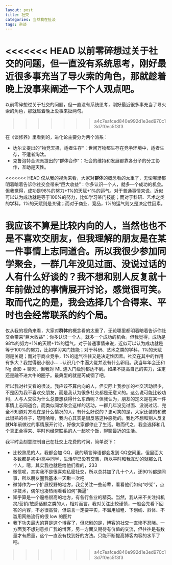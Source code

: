 ```yaml
---
layout: post
title: 社交
categories: 当然我在扯淡
tags: 杂谈
---
```


<<<<<<< HEAD
以前零碎想过关于社交的问题，但一直没有系统思考，刚好最近很多事充当了导火索的角色，那就趁着晚上没事来阐述一下个人观点吧。
=======
以前零碎想过关于社交的问题，但一直没有系统思考，刚好最近很多事充当了导火索的角色，那就趁着晚上没事来扯两句。
>>>>>>> a4c7eafced840e992d1e3ed970c13d7f0ec5f3f3

在《谈修养》里看到的，进化论主要分为两个派系：

* 达尔文提出的”物竞天择，适者生存“：世间万物都生存在竞争环境中，适者生存，不适者淘汰。
* 克鲁泡特金流派提出的“群体合作”：社会的维持和发展都靠各分子的分工协作，互助是天性。

<<<<<<< HEAD
仅从我的视角来看，大家对**群体**的概念看的太重了，无论哪里都明着暗着告诉你社交会带来“巨大收益”：你多认识一个人，就多一个成功的机会。但我觉得，成功是98%的努力+1%的天赋+1%的运气。对于普通事情来说，近似可以认为成功就是等于100%的努力，比如学习某门技能；而对于科研、艺术之类的学科，1%的天赋则是关键；而对于商业、竞品，1%的运气则又是决定性因素。

我应该不算是比较内向的人，当然也也不是不喜欢交朋友，但我理解的朋友是在某一件事情上志同道合。所以我很少参加同学聚会，一群几年没见过面、没说过话的人有什么好谈的？我不想和别人反复就十年前做过的事情展开讨论，感觉很可笑。取而代之的是，我会选择几个合得来、平时也会经常联系的约个局。
=======
仅从我的视角来看，大家对**群体**的概念看的太重了，无论哪里都明着暗着告诉你社交会带来“巨大收益”：你多认识一个人，就多一个成功的机会。但我觉得，成功是98%的努力+1%的天赋+1%的运气。对于普通事情来说，近似可以认为成功就是等于100%的努力，比如学习某门技能；对于科研、艺术之类的学科，1%的天赋则是关键；而对于商业竞争，1%的运气往往又是决定性因素。社交在其中的作用有多大？我觉得很小很小……认识几个牛逼大佬并没有什么卵用。我当年年会还和 Ng 合影 + 聊天，但我对 ML 连入门级别都达不到。如果不提高自己的实力，注定还是融不进大牛的圈子。最典型的就是芮成钢了吧。

所以我对社交看的很淡。我应该不算内向的人，但实际上我参加的社交活动很少，不是因为我不喜欢交朋友，而是我认为很多社交都是无意义的。这么说可能比较功利，人与人交往为什么总要想获得什么东西呢？但我认为，朋友的定义是在某一件事情上志同道合。而类似同学聚会这样的活动，一群几年没见过面、没说过话、完全不知道对方现在是什么情况的人，有什么好说的？更可笑的是，大家还装的和彼此很熟的样子，嘻嘻哈哈，我内心其实是很反感这种感觉的。我也不想和别人反复就N年前做过的事情展开讨论，好像大家都停止了生活。取而代之，我会选择和几个真正合得来、平时也经常联系的人一起吃个饭，聊聊最近的生活。

我平时会刻意控制自己在社交上花费的时间，简单说下：

* 比较熟悉的人，我都会加 QQ，我的琐言碎语都会发到 QQ空间里，但里面大多数都是初中/高中同学，生活早已没有交集，所以平时和我互动的就那么几个人，嗯，其实我也就是给他们看的，233
* 微信呢，其实我不是很喜欢私密社交，所以总共加了几十个人，还90%都是同事，所以朋友圈我基本一天瞅一次吧
* 微博作为一个扩展视野的地方，我会关注一些前辈，看看他们如何“吵架”，点评技术，偶尔也凑热闹看看如何“撕逼”
* 知乎算是一个逼格很高的地方，有各行各业的精英。当然，我从来不关注抖机灵/营销/敏感话题之类的人，相对而言，我对关注比较谨慎，一般会先看下回答的内容，不必很高赞，但语言一定要平实，不滥用加粗、下划线、斜体、不滥用网络流行的很 low 的图片
* 我下功夫最大的算是这个博客了，但悲剧的是，博客的社交一直惨不忍睹。一方面我不想刻意推广我的博客，另一方面又期待有价值的交流，但往往是有数量才有质量，这个一直没有找到好的方法。只能不断提高博客内容的水平了吧。
>>>>>>> a4c7eafced840e992d1e3ed970c13d7f0ec5f3f3
